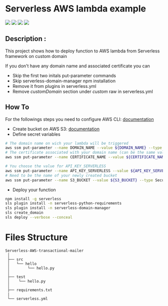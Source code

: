 # Serverless AWS lambda example

![](https://img.shields.io/badge/AWS-Serverless-red)
![](https://img.shields.io/badge/AWS-lambda-blue)
![](https://img.shields.io/badge/python-3.9-green)
![](https://img.shields.io/badge/node-16-white)

## Description :

This project shows how to deploy function to AWS lambda from Serverless framework on custom domain

If you don't have any domain name and associated certificate you can
- Skip the first two initals put-parameter commands
- Skip serverless-domain-manager npm installation
- Remove it from plugins in serverless.yml
- Remove *customDomain* section under *custom* raw in serverless.yml

## How To

For the followings steps you need to configure AWS CLI: [documentation](https://docs.aws.amazon.com/cli/latest/userguide/cli-configure-quickstart.html)

- Create bucket on AWS S3: [documentation](https://docs.aws.amazon.com/AmazonS3/latest/userguide/creating-bucket.html)
- Define secret variables
```bash
# The domain name on wich your lambda will be triggered
aws ssm put-parameter --name DOMAIN_NAME --value ${DOMAIN_NAME} --type SecureString
# The certificate associated with your domain name (can be the same value)
aws ssm put-parameter --name CERTIFICATE_NAME --value ${CERTIFICATE_NAME} --type SecureString

# You choose the value for API_KEY_SERVERLESS
aws ssm put-parameter --name API_KEY_SERVERLESS --value ${API_KEY_SERVERLESS} --type SecureString
# Need to be the name of your newly created bucket
aws ssm put-parameter --name S3_BUCKET --value ${S3_BUCKET} --type SecureString
```
- Deploy your function
```bash
npm install -g serverless
sls plugin install -n serverless-python-requirements
sls plugin install -n serverless-domain-manager
sls create_domain
sls deploy --verbose --conceal
```

# Files Structure

```
Serverless-AWS-transactional-mailer
 │
 ├── src
 │   └── hello
 │        └── hello.py
 │
 ├── test
 │    └── hello.py
 │
 ├── requirements.txt
 |
 └── serverless.yml
```
